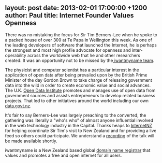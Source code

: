 layout: post
date: 2013-02-01 17:00:00 +1200
author: Paul
title: Internet Founder Values Openness
----

There was no mistaking the focus for Sir Tim Berners-Lee when he spoke to a packed house of over 300 at Te Papa in Wellington this week. As one of the leading developers of software that launched the Internet, he is perhaps the strongest and most high profile advocate for openness and inter-operability across the worldwide web that he and other researchers created. It was an opportunity not to be missed by the[ iwantmyname team](https://iwantmyname.co.nz/about).

The physicist and computer scientist has a particular interest in the application of open data after being prevailed upon by the British Prime Minister of the day Gordon Brown to take charge of releasing government data into the wild in order to create economic value and social advances. The U.K. [Open Data Institute](http://www.theodi.org/) promotes and manages use of open data from government sources and assists entrepreneurs to develop related business projects. That led to other initiatives around the world including our own [data.govt.nz](http://data.govt.nz/). 

It's fair to say Berners-Lee was largely preaching to the converted, the gathering was literally a "who's who" of almost anyone influential involved in the web technology industry in the Capital. Thanks heaps to [InternetNZ](https://internetnz.net.nz/) for helping coordinate Sir Tim's visit to New Zealand and for providing a live feed so others could participate. We understand a [recording](http://new.livestream.com/i-filmscience/tbl-internetnz) of the talk will be made available shortly.

iwantmyname is a New Zealand based global [domain name registrar](https://iwantmyname.co.nz/) that values and promotes a free and open internet for all users.

